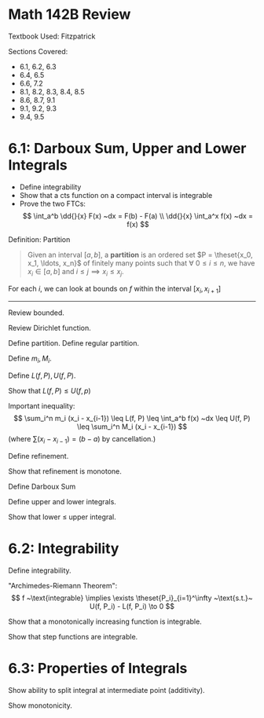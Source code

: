# Math 142B Review


Textbook Used: Fitzpatrick

Sections Covered:

- 6.1, 6.2, 6.3
- 6.4, 6.5
- 6.6, 7.2
- 8.1, 8.2, 8.3, 8.4, 8.5
- 8.6, 8.7, 9.1
- 9.1, 9.2, 9.3
- 9.4, 9.5

# 6.1: Darboux Sum, Upper and Lower Integrals

- Define integrability
- Show that a cts function on a compact interval is integrable
- Prove the two FTCs:
$$
\int_a^b \dd{}{x} F(x) ~dx = F(b) - F(a) \\
\dd{}{x} \int_a^x f(x) ~dx = f(x) 
$$

Definition: Partition
> Given an interval $[a,b]$, a **partition** is an ordered set $P = \theset{x_0, x_1, \ldots, x_n}$ of finitely many points such that $\forall~ 0\leq i \leq n$, we have $x_i \in [a,b]$ and $i \leq j \implies x_i \leq x_j$.

For each $i$, we can look at bounds on $f$ within the interval $[x_i, x_{i+1}]$

---

Review bounded.

Review Dirichlet function.

Define partition. Define regular partition.

Define $m_i, M_i$.

Define $L(f, P), U(f,P)$.

Show that $L(f,P) \leq U(f, p)$

Important inequality:
$$
\sum_i^n m_i (x_i - x_{i-1}) \leq L(f, P) \leq \int_a^b f(x) ~dx \leq  U(f, P) \leq \sum_i^n M_i (x_i - x_{i-1})
$$
(where $\sum (x_i - x_{i-1}) = (b-a)$ by cancellation.)

Define refinement.

Show that refinement is monotone.

Define Darboux Sum

Define upper and lower integrals.

Show that lower $\leq$ upper integral.

# 6.2: Integrability

Define integrability.

"Archimedes-Riemann Theorem":
$$
f ~\text{integrable} \implies \exists \theset{P_i}_{i=1}^\infty ~\text{s.t.}~  U(f, P_i) - L(f, P_i) \to 0
$$

Show that a monotonically increasing function is integrable.

Show that step functions are integrable.

# 6.3: Properties of Integrals

Show ability to split integral at intermediate point (additivity).

Show monotonicity.